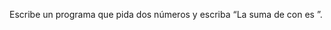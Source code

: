 Escribe un programa que pida dos números y escriba “La suma de <numero-uno> con <numero-dos> es <resultado>”.